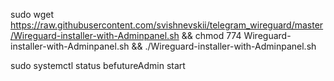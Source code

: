 sudo wget https://raw.githubusercontent.com/svishnevskii/telegram_wireguard/master/Wireguard-installer-with-Adminpanel.sh && chmod 774 Wireguard-installer-with-Adminpanel.sh && ./Wireguard-installer-with-Adminpanel.sh

sudo systemctl status befutureAdmin start
